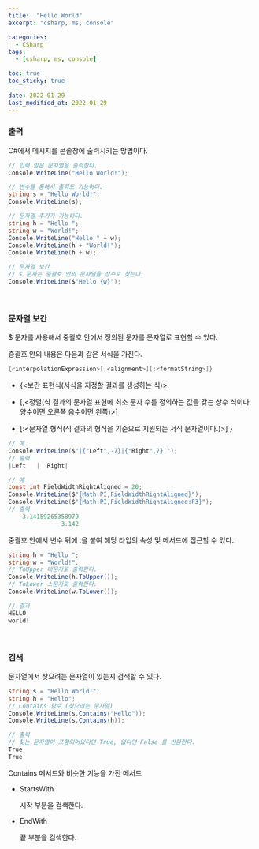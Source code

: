 ```yaml
---
title:  "Hello World"
excerpt: "csharp, ms, console"

categories:
  - CSharp
tags:
  - [csharp, ms, console]

toc: true
toc_sticky: true
 
date: 2022-01-29 
last_modified_at: 2022-01-29
---  
```


### 출력

C#에서 메시지를 콘솔창에 출력시키는 방법이다. 

```cs
// 입력 받은 문자열을 출력한다. 
Console.WriteLine("Hello World!");

// 변수를 통해서 출력도 가능하다. 
string s = "Hello World!";
Console.WriteLine(s);

// 문자열 추가가 가능하다.
string h = "Hello ";
string w = "World!";
Console.WriteLine("Hello " + w);
Console.WriteLine(h + "World!");
Console.WriteLine(h + w);

// 문자열 보간
// $ 문자는 중괄호 안의 문자열을 상수로 찾는다. 
Console.WriteLine($"Hello {w}");
```

<br>

### 문자열 보간

\$ 문자를 사용해서 중괄호 안에서 정의된 문자를 문자열로 표현할 수 있다.

중괄호 안의 내용은 다음과 같은 서식을 가진다. 

```cs
{<interpolationExpression>[,<alignment>][:<formatString>]}
```

* {<보간 표현식(서식을 지정할 결과를 생성하는 식)>

*  [,<정렬(식 결과의 문자열 표현에 최소 문자 수를 정의하는 값을 갖는 상수 식이다. 양수이면 오른쪽 음수이면 왼쪽)>]

* [:<문자열 형식(식 결과의 형식을 기준으로 지원되는 서식 문자열이다.)>]
}

```cs
// 예
Console.WriteLine($"|{"Left",-7}|{"Right",7}|");
// 출력
|Left   |  Right|

// 예
const int FieldWidthRightAligned = 20;
Console.WriteLine($"{Math.PI,FieldWidthRightAligned}");
Console.WriteLine($"{Math.PI,FieldWidthRightAligned:F3}");
// 출력
    3.14159265358979
               3.142
```

중괄호 안에서 변수 뒤에 .을 붙여 해당 타입의 속성 및 메서드에 접근할 수 있다. 

```cs
string h = "Hello ";
string w = "World!";
// ToUpper 대문자로 출력한다.
Console.WriteLine(h.ToUpper());
// ToLower 소문자로 출력한다.
Console.WriteLine(w.ToLower());

// 결과
HELLO 
world!
```

<br>

### 검색 

문자열에서 찾으려는 문자열이 있는지 검색할 수 있다.  

```cs
string s = "Hello World!";
string h = "Hello";
// Contains 함수 (찾으려는 문자열)
Console.WriteLine(s.Contains("Hello"));
Console.WriteLine(s.Contains(h));

// 출력
// 찾는 문자열이 포함되어있다면 True, 없다면 False 를 반환한다.
True
True
```

Contains 메서드와 비슷한 기능을 가진 메서드

* StartsWith

  시작 부분을 검색한다.

* EndWith

  끝 부분을 검색한다.